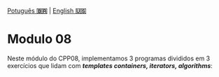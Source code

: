 <a href="" target="_blank">Potuguês **🇧🇷**</a> | <a href="./README_en.md" target="_blank">English **🇺🇸**</a>

# Modulo 08
Neste módulo do CPP08, implementamos 3 programas divididos em 3 exercícios que lidam com _**templates containers, iterators, algorithms**_:

